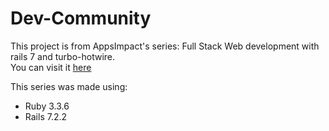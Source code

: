 # Dev-Community

This project is from AppsImpact's series: Full Stack Web development with rails 7 and turbo-hotwire.  
You can visit it [here](https://www.youtube.com/playlist?list=PL6SEI86zExmvb4qjVHJWrKRQrKjWksQ81)

This series was made using:
- Ruby 3.3.6
- Rails 7.2.2


